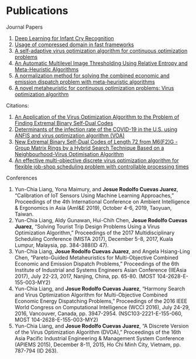 # Publications

Journal Papers

1. [Deep Learning for Infant Cry Recognition](https://www.mdpi.com/1660-4601/19/10/6311/htm)
2.  [Usage of compressed domain in fast frameworks](https://www.researchgate.net/publication/358137310_Usage_of_compressed_domain_in_fast_frameworks)
3. [A self-adaptive virus optimization algorithm for continuous optimization problems](https://link.springer.com/article/10.1007/s00500-020-04730-0)
4. [An Automatic Multilevel Image Thresholding Using Relative Entropy and Meta-Heuristic Algorithms](https://www.mdpi.com/1099-4300/15/6/2181)
5. [A normalization method for solving the combined economic and emission dispatch problem with meta-heuristic algorithms](https://www.sciencedirect.com/science/article/abs/pii/S0142061513002822)
6. [A novel metaheuristic for continuous optimization problems: Virus optimization algorithm](https://www.tandfonline.com/doi/abs/10.1080/0305215X.2014.994868)

Citations:
1. [An Application of the Virus Optimization Algorithm to the Problem of Finding Extremal Binary Self-Dual Codes](https://ui.adsabs.harvard.edu/abs/2021arXiv210307739K/abstract)
2. [Determinants of the infection rate of the COVID-19 in the U.S. using ANFIS and virus optimization algorithm (VOA)](https://ui.adsabs.harvard.edu/abs/2020CSF...13910051B/abstract)
3. [New Extremal Binary Self-Dual Codes of Length 72 from M6(F2)G - Group Matrix Rings by a Hybrid Search Technique Based on a Neighbourhood-Virus Optimisation Algorithm](https://arxiv.org/pdf/2109.06522.pdf)
4. [An effective multi-objective discrete virus optimization algorithm for flexible job-shop scheduling problem with controllable processing times](https://www.sciencedirect.com/science/article/abs/pii/S0360835216304983?via%3Dihub)

Conferences

1. Yun-Chia Liang, Yona Maimury, and **Josue Rodolfo Cuevas Juarez**, “Calibration of IoT Sensors Using Machine Learning Approaches,” Proceedings of the 4th International Conference on Ambient Intelligence & Ergonomics in Asia (AmI&E 2019), October 4-6, 2019, Taoyuan, Taiwan.
2. Yun-Chia Liang, Aldy Gunawan, Hui-Chih Chen, **Josue Rodolfo Cuevas Juarez**, “Solving Tourist Trip Design Problems Using a Virus Optimization Algorithm,” Proceedings of the 2017 Multidisciplinary Scheduling Conference (MISTA 2017), December 5-8, 2017, Kuala Lumpur, Malaysia, pp. 384-388(ID 47).
3. Yun-Chia Liang, **Josue Rodolfo Cuevas Juarez**, and Angela Hsiang-Ling Chen, “Pareto-Guided Metaheuristics for Multi-Objective Combined Economic and Emission Dispatch Problems,” Proceedings of the 6th Institute of Industrial and Systems Engineers Asian Conference (IIEAsia 2017), July 22-23, 2017, Nanjing, China, pp. 65-80. (MOST 104-2628-E-155-003-MY2)
4. Yun-Chia Liang, and **Josue Rodolfo Cuevas Juarez**, “Harmony Search and Virus Optimization Algorithm for Multi-Objective Combined Economic Energy Dispatching Problems,” Proceedings of the 2016 IEEE World Congress on Computational Intelligence (WCCI 2016), July 24-29, 2016, Vancouver, Canada, pp. 3947-2954. (NSC103-2221-E-155-060, MOST 104-2628-E-155-003-MY2)
5. Yun-Chia Liang, and **Josue Rodolfo Cuevas Juarez**, “A Discrete Version of the Virus Optimization Algorithm (DVOA),” Proceedings of the 16th Asia Pacific Industrial Engineering & Management System Conference (APIEMS 2015), December 8-11, 2015, Ho Chi Minh City, Vietnam, pp. 787-794 (ID 263).
